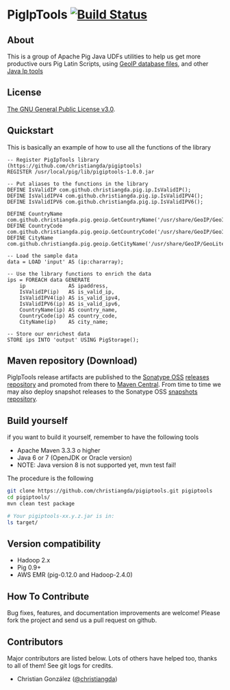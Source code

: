 # PigIpTools [![Build Status](https://travis-ci.org/christiangda/pigiptools.png)](https://travis-ci.org/christiangda/pigiptools)

## About
This is a group of Apache Pig Java UDFs utilities to help us get more productive ours Pig Latin Scripts, using [GeoIP database files](http://dev.maxmind.com/geoip/legacy/downloadable/), and other [Java Ip tools](http://docs.oracle.com/javase/7/docs/api/java/net/InetAddress.html)

## License

[The GNU General Public License v3.0](http://www.gnu.org/licenses/gpl-3.0.en.html).

## Quickstart
This is basically an example of how to use all the functions of the library
```pig
-- Register PigIpTools library (https://github.com/christiangda/pigiptools)
REGISTER /usr/local/pig/lib/pigiptools-1.0.0.jar

-- Put aliases to the functions in the library
DEFINE IsValidIP com.github.christiangda.pig.ip.IsValidIP();
DEFINE IsValidIPV4 com.github.christiangda.pig.ip.IsValidIPV4();
DEFINE IsValidIPV6 com.github.christiangda.pig.ip.IsValidIPV6();

DEFINE CountryName com.github.christiangda.pig.geoip.GetCountryName('/usr/share/GeoIP/GeoIP.dat','/usr/share/GeoIP/GeoIPv6.dat');
DEFINE CountryCode com.github.christiangda.pig.geoip.GetCountryCode('/usr/share/GeoIP/GeoIP.dat','/usr/share/GeoIP/GeoIPv6.dat');
DEFINE CityName com.github.christiangda.pig.geoip.GetCityName('/usr/share/GeoIP/GeoLiteCity.dat','/usr/share/GeoIP/GeoLiteCityv6.dat');

-- Load the sample data
data = LOAD 'input' AS (ip:chararray);

-- Use the library functions to enrich the data
ips = FOREACH data GENERATE
    ip              AS ipaddress,
    IsValidIP(ip)   AS is_valid_ip,
    IsValidIPV4(ip) AS is_valid_ipv4,
    IsValidIPV6(ip) AS is_valid_ipv6,
    CountryName(ip) AS country_name,
    CountryCode(ip) AS country_code,
    CityName(ip)    AS city_name;

-- Store our enrichest data
STORE ips INTO 'output' USING PigStorage();
```

## Maven repository (Download)
PigIpTools release artifacts are published to the [Sonatype OSS](https://oss.sonatype.org/) [releases repository](https://oss.sonatype.org/content/repositories/releases/) and promoted from there to [Maven Central](http://search.maven.org/).
From time to time we may also deploy snapshot releases to the Sonatype OSS [snapshots repository](https://oss.sonatype.org/content/repositories/snapshots/).

## Build yourself
if you want to build it yourself, remember to have the following tools
- Apache Maven 3.3.3 o higher
- Java 6 or 7 (OpenJDK  or Oracle version)
- NOTE: Java version 8 is not supported yet, mvn test fail!

The procedure is the following
```bash
git clone https://github.com/christiangda/pigiptools.git pigiptools
cd pigiptools/
mvn clean test package

# Your pigiptools-xx.y.z.jar is in:
ls target/
```

## Version compatibility
- Hadoop 2.x
- Pig 0.9+
- AWS EMR (pig-0.12.0 and Hadoop-2.4.0)

## How To Contribute
Bug fixes, features, and documentation improvements are welcome! Please fork the project and send us a pull request on github.

## Contributors
Major contributors are listed below. Lots of others have helped too, thanks to all of them!
See git logs for credits.
- Christian González ([@christiangda](https://twitter.com/christiangda))
